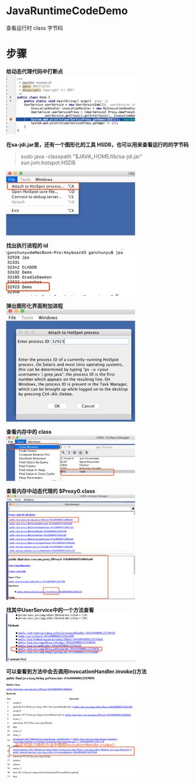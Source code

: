 # JavaRuntimeCodeDemo
查看运行时 class 字节码

# 步骤
**给动态代理代码中打断点**
<br>
<img src="images/debug.png" width="350">

**在sa-jdi.jar里，还有一个图形化的工具 HSDB，也可以用来查看运行的的字节码**
<br>
>sudo java -classpath "$JAVA_HOME/lib/sa-jdi.jar" sun.jvm.hotspot.HSDB

<img src="images/hsdb1.png" width="350">

**找出执行进程的 id**
<br>
<img src="images/processid.png" width="350">

**弹出图形化界面附加进程**
<br>
<img src="images/hsdb2.png" width="350">

**查看内存中的 class**
<br>
<img src="images/hsdb3.png" width="350">

**查看内存中动态代理的 $Proxy0.class**
<br>
<img src="images/hsdb4.png" width="350">

**找其中UserService中的一个方法查看**
<br>
<img src="images/hsdb5.png" width="350">

**可以查看到方法中会去调用InvocationHandler.invoke()方法**
<br>
<img src="images/hsdb6.png" width="350">